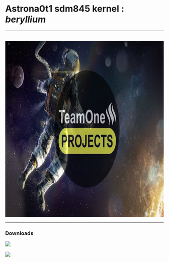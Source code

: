 <!DOCTYPE html>
<html>
<body>
<h1>Astrona0t1 sdm845 kernel : <i>beryllium</i></h1>
<hr ><br>
 <img src="banner.jpg" alt="" width="880" height="560"> 
<hr>
<h3><a style="text-decoration:none" href="https://drive.google.com/drive/folders/1jBeoYjuYxFXOg9wvxKVXmLMJX7DwhGlw">Downloads</a></h3>

<a href="https://t.me/EngageOs2"><img src="https://img.shields.io/badge/Join-Telegram%20Channel-red.svg?logo=Telegram" width="300px"></a>

<a href="https://t.me/EngageOs"><img src="https://img.shields.io/badge/Join-Telegram%20Group-blue.svg?logo=telegram" width="300px"></a>
</html> 
